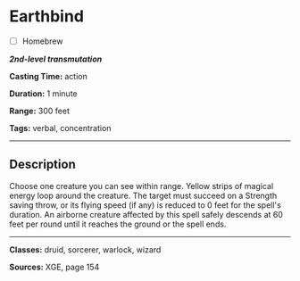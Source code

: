 # Earthbind

- [ ] Homebrew

***2nd-level transmutation***

**Casting Time:** action

**Duration:** 1 minute

**Range:** 300 feet

**Tags:** verbal, concentration

---

## Description
Choose one creature you can see within range.
Yellow strips of magical energy loop around the creature.
The target must succeed on a Strength saving throw, or its flying speed (if any) is reduced to 0 feet for the spell's duration.
An airborne creature affected by this spell safely descends at 60 feet per round until it reaches the ground or the spell ends.

---

**Classes:** druid, sorcerer, warlock, wizard

**Sources:** XGE, page 154
